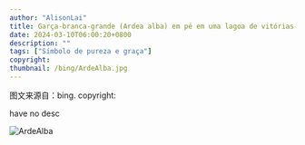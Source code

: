```yaml
---
author: "AlisonLai"
title: Garça-branca-grande (Ardea alba) em pé em uma lagoa de vitórias-régias, Pantanal (© Geraldi Corsi/Getty Images)
date: 2024-03-10T06:00:20+0800
description: ""
tags: ["Símbolo de pureza e graça"]
copyright: 
thumbnail: /bing/ArdeAlba.jpg
---
```

图文来源自：bing.  copyright: 

have no desc

![ArdeAlba](/bing/ArdeAlba.jpg)